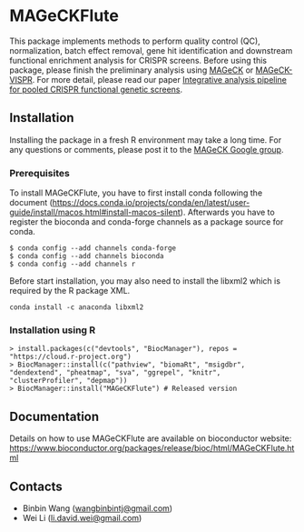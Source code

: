 # MAGeCKFlute 

This package implements methods to perform quality control (QC), normalization, batch effect removal, gene hit identification and downstream functional enrichment analysis for CRISPR screens. Before using this package, please finish the preliminary analysis using [MAGeCK](https://sourceforge.net/p/mageck/wiki/Home/) or [MAGeCK-VISPR](https://bitbucket.org/liulab/mageck-vispr/src/master/). For more detail, please read our paper [Integrative analysis pipeline for pooled CRISPR functional genetic screens](https://www.nature.com/articles/s41596-018-0113-7).


## Installation
Installing the package in a fresh R environment may take a long time. For any questions or comments, please post it to the [MAGeCK Google group](https://groups.google.com/d/forum/mageck).


### Prerequisites
To install MAGeCKFlute, you have to first install conda following the document (https://docs.conda.io/projects/conda/en/latest/user-guide/install/macos.html#install-macos-silent). Afterwards you have to register the bioconda and conda-forge channels as a package source for conda.

~~~
$ conda config --add channels conda-forge
$ conda config --add channels bioconda
$ conda config --add channels r
~~~

Before start installation, you may also need to install the libxml2 which is required by the R package XML.
~~~
conda install -c anaconda libxml2
~~~

### Installation using R
~~~
> install.packages(c("devtools", "BiocManager"), repos = "https://cloud.r-project.org")
> BiocManager::install(c("pathview", "biomaRt", "msigdbr", "dendextend", "pheatmap", "sva", "ggrepel", "knitr", "clusterProfiler", "depmap"))
> BiocManager::install("MAGeCKFlute") # Released version
~~~

## Documentation
Details on how to use MAGeCKFlute are available on bioconductor website: https://www.bioconductor.org/packages/release/bioc/html/MAGeCKFlute.html


## Contacts

* Binbin Wang (wangbinbintj@gmail.com)
* Wei Li (li.david.wei@gmail.com)
